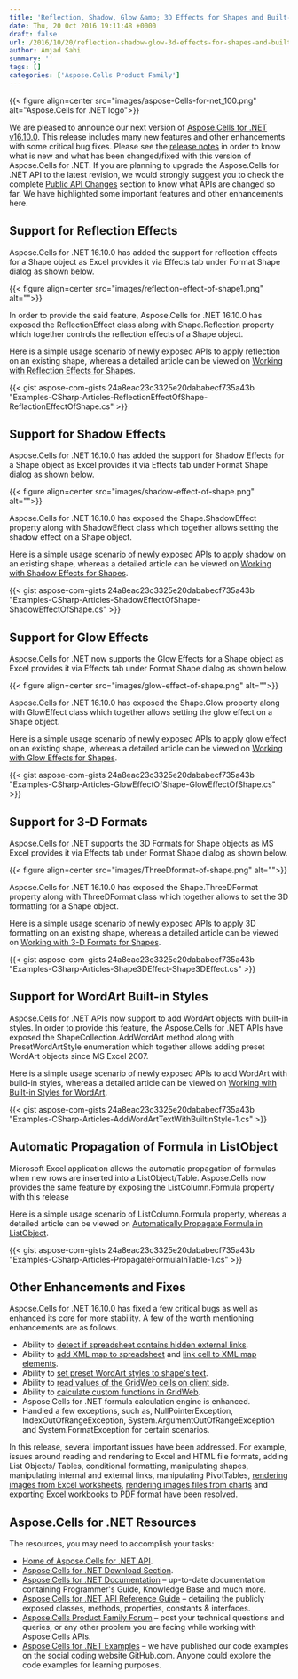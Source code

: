 ```yaml
---
title: 'Reflection, Shadow, Glow &amp; 3D Effects for Shapes and Built-in Styles for WordArt Supported in Aspose.Cells for .NET 16.10.0'
date: Thu, 20 Oct 2016 19:11:48 +0000
draft: false
url: /2016/10/20/reflection-shadow-glow-3d-effects-for-shapes-and-built-in-styles-for-wordart-supported-in-aspose.cells-for-.net-16.10.0/
author: Amjad Sahi
summary: ''
tags: []
categories: ['Aspose.Cells Product Family']
---
```




{{< figure align=center src="images/aspose-Cells-for-net_100.png" alt="Aspose.Cells for .NET logo">}}


We are pleased to announce our next version of [Aspose.Cells for .NET v16.10.0][1]. This release includes many new features and other enhancements with some critical bug fixes. Please see the [release notes][2] in order to know what is new and what has been changed/fixed with this version of Aspose.Cells for .NET. If you are planning to upgrade the Aspose.Cells for .NET API to the latest revision, we would strongly suggest you to check the complete [Public API Changes][3] section to know what APIs are changed so far. We have highlighted some important features and other enhancements here.

## Support for Reflection Effects

Aspose.Cells for .NET 16.10.0 has added the support for reflection effects for a Shape object as Excel provides it via Effects tab under Format Shape dialog as shown below.



{{< figure align=center src="images/reflection-effect-of-shape1.png" alt="">}}


In order to provide the said feature, Aspose.Cells for .NET 16.10.0 has exposed the ReflectionEffect class along with Shape.Reflection property which together controls the reflection effects of a Shape object.

Here is a simple usage scenario of newly exposed APIs to apply reflection on an existing shape, whereas a detailed article can be viewed on [Working with Reflection Effects for Shapes][4].

{{< gist aspose-com-gists 24a8eac23c3325e20dababecf735a43b "Examples-CSharp-Articles-ReflectionEffectOfShape-ReflactionEffectOfShape.cs" >}}

## Support for Shadow Effects

Aspose.Cells for .NET 16.10.0 has added the support for Shadow Effects for a Shape object as Excel provides it via Effects tab under Format Shape dialog as shown below.



{{< figure align=center src="images/shadow-effect-of-shape.png" alt="">}}


Aspose.Cells for .NET 16.10.0 has exposed the Shape.ShadowEffect property along with ShadowEffect class which together allows setting the shadow effect on a Shape object.

Here is a simple usage scenario of newly exposed APIs to apply shadow on an existing shape, whereas a detailed article can be viewed on [Working with Shadow Effects for Shapes][5].

{{< gist aspose-com-gists 24a8eac23c3325e20dababecf735a43b "Examples-CSharp-Articles-ShadowEffectOfShape-ShadowEffectOfShape.cs" >}}

## Support for Glow Effects

Aspose.Cells for .NET now supports the Glow Effects for a Shape object as Excel provides it via Effects tab under Format Shape dialog as shown below.



{{< figure align=center src="images/glow-effect-of-shape.png" alt="">}}


Aspose.Cells for .NET 16.10.0 has exposed the Shape.Glow property along with GlowEffect class which together allows setting the glow effect on a Shape object.

Here is a simple usage scenario of newly exposed APIs to apply glow effect on an existing shape, whereas a detailed article can be viewed on [Working with Glow Effects for Shapes][6].

{{< gist aspose-com-gists 24a8eac23c3325e20dababecf735a43b "Examples-CSharp-Articles-GlowEffectOfShape-GlowEffectOfShape.cs" >}}

## Support for 3-D Formats

Aspose.Cells for .NET supports the 3D Formats for Shape objects as MS Excel provides it via Effects tab under Format Shape dialog as shown below.



{{< figure align=center src="images/ThreeDformat-of-shape.png" alt="">}}


Aspose.Cells for .NET 16.10.0 has exposed the Shape.ThreeDFormat property along with ThreeDFormat class which together allows to set the 3D formatting for a Shape object.

Here is a simple usage scenario of newly exposed APIs to apply 3D formatting on an existing shape, whereas a detailed article can be viewed on [Working with 3-D Formats for Shapes][7].

{{< gist aspose-com-gists 24a8eac23c3325e20dababecf735a43b "Examples-CSharp-Articles-Shape3DEffect-Shape3DEffect.cs" >}}

## Support for WordArt Built-in Styles

Aspose.Cells for .NET APIs now support to add WordArt objects with built-in styles. In order to provide this feature, the Aspose.Cells for .NET APIs have exposed the ShapeCollection.AddWordArt method along with PresetWordArtStyle enumeration which together allows adding preset WordArt objects since MS Excel 2007.

Here is a simple usage scenario of newly exposed APIs to add WordArt with build-in styles, whereas a detailed article can be viewed on [Working with Built-in Styles for WordArt][8].

{{< gist aspose-com-gists 24a8eac23c3325e20dababecf735a43b "Examples-CSharp-Articles-AddWordArtTextWithBuiltinStyle-1.cs" >}}

## Automatic Propagation of Formula in ListObject

Microsoft Excel application allows the automatic propagation of formulas when new rows are inserted into a ListObject/Table. Aspose.Cells now provides the same feature by exposing the ListColumn.Formula property with this release

Here is a simple usage scenario of ListColumn.Formula property, whereas a detailed article can be viewed on [Automatically Propagate Formula in ListObject][9].

{{< gist aspose-com-gists 24a8eac23c3325e20dababecf735a43b "Examples-CSharp-Articles-PropagateFormulaInTable-1.cs" >}}

## Other Enhancements and Fixes

Aspose.Cells for .NET 16.10.0 has fixed a few critical bugs as well as enhanced its core for more stability. A few of the worth mentioning enhancements are as follows.

*   Ability to [detect if spreadsheet contains hidden external links][10].
*   Ability to [add XML map to spreadsheet][11] and [link cell to XML map elements][12].
*   Ability to [set preset WordArt styles to shape's text][13].
*   Ability to [read values of the GridWeb cells on client side][14].
*   Ability to [calculate custom functions in GridWeb][15].
*   Aspose.Cells for .NET formula calculation engine is enhanced.
*   Handled a few exceptions, such as, NullPointerException, IndexOutOfRangeException, System.ArgumentOutOfRangeException and System.FormatException for certain scenarios.

In this release, several important issues have been addressed. For example, issues around reading and rendering to Excel and HTML file formats, adding List Objects/ Tables, conditional formatting, manipulating shapes, manipulating internal and external links, manipulating PivotTables, [rendering images from Excel worksheets][16], [rendering images files from charts][17] and [exporting Excel workbooks to PDF format][18] have been resolved.

## Aspose.Cells for .NET Resources

The resources, you may need to accomplish your tasks:

*   [Home of Aspose.Cells for .NET API][19].
*   [Aspose.Cells for .NET Download Section][20].
*   [Aspose.Cells for .NET Documentation][21] – up-to-date documentation containing Programmer's Guide, Knowledge Base and much more.
*   [Aspose.Cells for .NET API Reference Guide][22] – detailing the publicly exposed classes, methods, properties, constants & interfaces.
*   [Aspose.Cells Product Family Forum][23] – post your technical questions and queries, or any other problem you are facing while working with Aspose.Cells APIs.
*   [Aspose.Cells for .NET Examples][24] – we have published our code examples on the social coding website GitHub.com. Anyone could explore the code examples for learning purposes.




[1]: https://downloads.aspose.com/cells/net
[2]: http://docs.aspose.com/display/cellsnet/Aspose.Cells+for+.NET+16.10.0+Release+Notes
[3]: http://docs.aspose.com/display/cellsnet/Migrating+from+Earlier+Versions+of+Aspose.Cells
[4]: http://docs.aspose.com/display/cellsnet/Working+with+the+Reflection+Effect+of+Shape+or+Chart
[5]: http://docs.aspose.com/display/cellsnet/Working+with+the+Shadow+Effect+of+Shape+or+Chart
[6]: http://docs.aspose.com/display/cellsnet/Working+with+the+Glow+Effect+of+Shape+or+Chart
[7]: http://docs.aspose.com/display/cellsnet/Working+with+the+ThreeDFormat+of+Shape+or+Chart
[8]: http://docs.aspose.com/display/cellsnet/Add+Word+Art+Text+with+Built-in+Styles
[9]: http://docs.aspose.com/display/cellsnet/Propagate+Formula+in+Table+or+List+Object+automatically+while+entering+data+in+new+rows
[10]: http://docs.aspose.com/display/cellsnet/Check+if+Workbook+contains+hidden+External+Links
[11]: http://docs.aspose.com/display/cellsnet/Add+XML+Map+inside+the+Workbook+using+XmlMapCollection.Add+method
[12]: http://docs.aspose.com/display/cellsnet/Link+Cells+to+Xml+Map+Elements
[13]: http://docs.aspose.com/display/cellsnet/Set+preset+WordArt+style+to+the+text+of+the+shape
[14]: http://docs.aspose.com/display/cellsnet/Read+the+values+of+the+GridWeb+cells+on+Client+Side
[15]: http://docs.aspose.com/display/cellsnet/Calculate+Custom+Functions+in+GridWeb
[16]: http://docs.aspose.com/display/cellsnet/Converting+Worksheet+to+Image
[17]: https://docs.aspose.com/display/cellsnet/Home
[18]: http://docs.aspose.com/display/cellsnet/Converting+Excel+to+PDF+Files
[19]: https://products.aspose.com/cells/net
[20]: http://www.aspose.com/downloads/cells/net
[21]: http://docs.aspose.com/display/cellsnet/home
[22]: https://apireference.aspose.com/net/cells
[23]: http://forum.aspose.com
[24]: https://github.com/aspose-cells/Aspose.Cells-for-.NET




